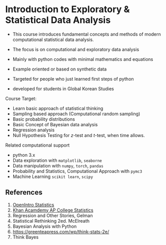 # Introduction to Exploratory & Statistical Data Analysis

- This course introduces fundamental concepts and methods of modern computational statistical data analysis.
- The focus is on computational and exploratory data analysis
- Mainly with python codes with minimal mathematics and equations
- Example oriented or based on synthetic data

- Targeted for people who just learned first steps of python 
- developed for students in Global Korean Studies

Course Target:
- Learn basic approach of statistical thinking
- Sampling based approach (Computational random sampling)
- Basic probability distributions
- Basic Concept of Bayesian data analysis
- Regression analysis
- Null Hypothesis Testing for $z$-test and $t$-test, when time allows.


Related computational support
- python 3.x
- Data exploration with `matplotlib`, `seaborne`
- Data manipulation with `numpy`, `torch`, `pandas`
- Probability and Statistics, Computational Approach with `pymc3`
- Machine Learning `scikit learn`, `scipy`


## References
1. [OpenIntro Statistics](https://docs.pymc.io/notebooks/posterior_predictive.html)
1. [Khan Acamdemy AP College Statistics](https://www.khanacademy.org/math/ap-statistics/)
1. Regression and Other Stories, Gelman
1. Statistical Rethinking 2ed. McElreath
1. Bayesian Analysis with Python
1. https://greenteapress.com/wp/think-stats-2e/
1. Think Bayes
